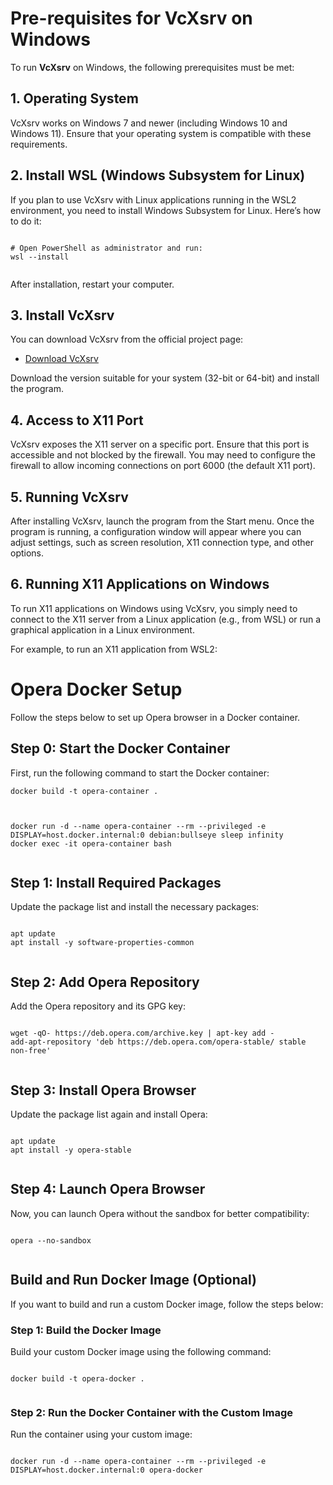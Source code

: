 <!DOCTYPE html>
<html lang="pl">

<body>
    <h1>Pre-requisites for VcXsrv on Windows</h1>
    <p>To run <strong>VcXsrv</strong> on Windows, the following prerequisites must be met:</p>
    <h2>1. Operating System</h2>
    <p>VcXsrv works on Windows 7 and newer (including Windows 10 and Windows 11). Ensure that your operating system is compatible with these requirements.</p>
    <h2>2. Install WSL (Windows Subsystem for Linux)</h2>
    <p>If you plan to use VcXsrv with Linux applications running in the WSL2 environment, you need to install Windows Subsystem for Linux. Here’s how to do it:</p>
    <pre><code>
# Open PowerShell as administrator and run:
wsl --install
    </code></pre>
    <p>After installation, restart your computer.</p>
    <h2>3. Install VcXsrv</h2>
    <p>You can download VcXsrv from the official project page:</p>
    <ul>
        <li><a href="https://sourceforge.net/projects/vcxsrv/">Download VcXsrv</a></li>
    </ul>
    <p>Download the version suitable for your system (32-bit or 64-bit) and install the program.</p>
    <h2>4. Access to X11 Port</h2>
    <p>VcXsrv exposes the X11 server on a specific port. Ensure that this port is accessible and not blocked by the firewall. You may need to configure the firewall to allow incoming connections on port 6000 (the default X11 port).</p>
    <h2>5. Running VcXsrv</h2>
    <p>After installing VcXsrv, launch the program from the Start menu. Once the program is running, a configuration window will appear where you can adjust settings, such as screen resolution, X11 connection type, and other options.</p>
    <h2>6. Running X11 Applications on Windows</h2>
    <p>To run X11 applications on Windows using VcXsrv, you simply need to connect to the X11 server from a Linux application (e.g., from WSL) or run a graphical application in a Linux environment.</p>
    <p>For example, to run an X11 application from WSL2:</p>
    <h1>Opera Docker Setup</h1>
    <p>Follow the steps below to set up Opera browser in a Docker container.</p>
    <h2>Step 0: Start the Docker Container</h2>
    <p>First, run the following command to start the Docker container:</p>
    <pre><code>docker build -t opera-container .
    </code></pre>
    <pre><code>
docker run -d --name opera-container --rm --privileged -e DISPLAY=host.docker.internal:0 debian:bullseye sleep infinity
docker exec -it opera-container bash
    </code></pre>
    <h2>Step 1: Install Required Packages</h2>
    <p>Update the package list and install the necessary packages:</p>
    <pre><code>
apt update
apt install -y software-properties-common
    </code></pre>
    <h2>Step 2: Add Opera Repository</h2>
    <p>Add the Opera repository and its GPG key:</p>
    <pre><code>
wget -qO- https://deb.opera.com/archive.key | apt-key add -
add-apt-repository 'deb https://deb.opera.com/opera-stable/ stable non-free'
    </code></pre>
    <h2>Step 3: Install Opera Browser</h2>
    <p>Update the package list again and install Opera:</p>
    <pre><code>
apt update
apt install -y opera-stable
    </code></pre>
    <h2>Step 4: Launch Opera Browser</h2>
    <p>Now, you can launch Opera without the sandbox for better compatibility:</p>
    <pre><code>
opera --no-sandbox
    </code></pre>
    <h2>Build and Run Docker Image (Optional)</h2>
    <p>If you want to build and run a custom Docker image, follow the steps below:</p>
    <h3>Step 1: Build the Docker Image</h3>
    <p>Build your custom Docker image using the following command:</p>
    <pre><code>
docker build -t opera-docker .
    </code></pre>
    <h3>Step 2: Run the Docker Container with the Custom Image</h3>
    <p>Run the container using your custom image:</p>
    <pre><code>
docker run -d --name opera-container --rm --privileged -e DISPLAY=host.docker.internal:0 opera-docker
    </code></pre>

</body>
</html>
